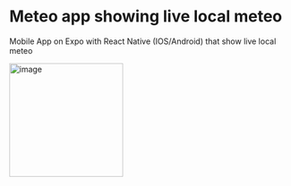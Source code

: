 # Meteo app showing live local meteo

Mobile App on Expo with React Native (IOS/Android) that show live local meteo

 <img width="203" alt="image" src="https://user-images.githubusercontent.com/116329812/206802315-5f7e9c6e-87c1-4d1c-b0ba-34fd683626a3.png">
